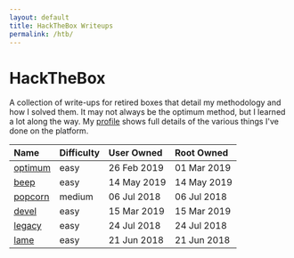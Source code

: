 ```yaml
---
layout: default
title: HackTheBox Writeups
permalink: /htb/
---
```


# HackTheBox

A collection of write-ups for retired boxes that detail my methodology and how I solved them. It may not always be the optimum method, but I learned a lot along the way. My [profile](https://www.hackthebox.eu/home/users/profile/23606) shows full details of the various things I've done on the platform.

| Name                 | Difficulty | User Owned  | Root Owned  |
|:---------------------|:-----------|:------------|:------------|
| [optimum](./optimum) | easy       | 26 Feb 2019 | 01 Mar 2019 |
| [beep](./beep)       | easy       | 14 May 2019 | 14 May 2019 |
| [popcorn](./popcorn) | medium     | 06 Jul 2018 | 06 Jul 2018 |
| [devel](./devel)     | easy       | 15 Mar 2019 | 15 Mar 2019 |
| [legacy](./legacy)   | easy       | 24 Jul 2018 | 24 Jul 2018 |
| [lame](./lame)       | easy       | 21 Jun 2018 | 21 Jun 2018 |         
